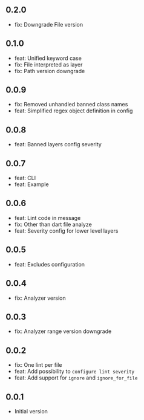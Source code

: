 ## 0.2.0
- fix: Downgrade File version

## 0.1.0
- feat: Unified keyword case
- fix: File interpreted as layer
- fix: Path version downgrade

## 0.0.9
- fix: Removed unhandled banned class names
- feat: Simplified regex object definition in config

## 0.0.8
- feat: Banned layers config severity

## 0.0.7
- feat: CLI
- feat: Example

## 0.0.6
- feat: Lint code in message
- fix: Other than dart file analyze
- feat: Severity config for lower level layers
## 0.0.5
- feat: Excludes configuration

## 0.0.4
- fix: Analyzer version

## 0.0.3
- fix: Analyzer range version downgrade

## 0.0.2
- fix: One lint per file
- feat: Add possibility to `configure lint severity`
- feat: Add support for `ignore` and `ignore_for_file`

## 0.0.1
- Initial version